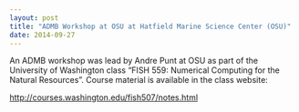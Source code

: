 ```yaml
---
layout: post
title: "ADMB Workshop at OSU at Hatfield Marine Science Center (OSU)"
date: 2014-09-27
---
```


An ADMB workshop was lead by Andre Punt at OSU as part of the University of Washington class “FISH 559: Numerical Computing for the Natural Resources”. Course material is available in the class website:

http://courses.washington.edu/fish507/notes.html

